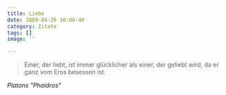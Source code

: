 ```yaml
---
title: Liebe
date: 2009-04-26 10:00:40
category: Zitate
tags: []
image: ''

---
```


> Einer, der liebt, ist immer glücklicher als einer, der geliebt wird, da er ganz vom Eros besessen ist.


*Platons "Phaidros"*
